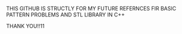 THIS GITHUB IS STRUCTLY FOR MY FUTURE REFERNCES FIR BASIC PATTERN PROBLEMS AND STL LIBRARY IN C++

THANK YOU!!11
